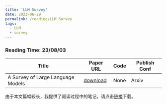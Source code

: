 ```yaml
---
title: 'LLM Survey'
date: 2023-06-29
permalink: /reading/LLM_Survey
tags:
  - LLM
  - survey
---
```


### Reading Time: 23/08/03

| Title | Paper URL | Code | Publish Conf |
|---|---|---|---|
| A Survey of Large Language Models | [download](https://arxiv.org/abs/2303.18223) | None | Arxiv | 

由于本文篇幅较长，我提供了阅读过程中的笔记，请点击[链接](/files/reading/LLMSurvey/paper.pdf)下载。
